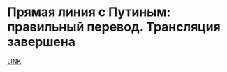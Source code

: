 # Прямая линия с Путиным: правильный перевод. Трансляция завершена



[LINK](https://varlamov.ru/3485649.html)